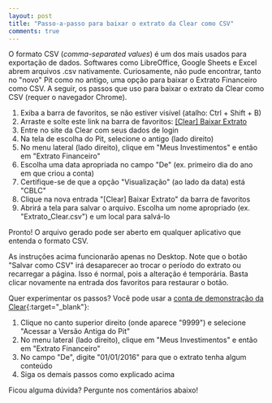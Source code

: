 ```yaml
---
layout: post
title: "Passo-a-passo para baixar o extrato da Clear como CSV"
comments: true
---
```


O formato CSV (_comma-separated values_) é um dos mais usados para exportação
de dados. Softwares como LibreOffice, Google Sheets e Excel abrem arquivos
.csv nativamente. Curiosamente, não pude encontrar, tanto no "novo" Pit como no
antigo, uma opção para baixar o Extrato Financeiro como CSV. A seguir, os
passos que uso para baixar o extrato da Clear como CSV (requer o navegador Chrome).

1. Exiba a barra de favoritos, se não estiver visível (atalho: Ctrl + Shift + B)
1. Arraste e solte este link na barra de favoritos: <a href="javascript:window.open('data:text/csv,' + encodeURIComponent($('#statement_container table:first').find('td').toArray().map(c => c.innerText).join(';') + '\n' + $('#statement_container table:last').find('tr').toArray().map(r => $(r).find('td').toArray().map(c => c.innerText).join(';')).join('\n') + '\n'))">[Clear] Baixar Extrato</a>
1. Entre no site da Clear com seus dados de login
1. Na tela de escolha do Pit, selecione o antigo (lado direito)
1. No menu lateral (lado direito), clique em "Meus Investimentos" e então em "Extrato Financeiro"
1. Escolha uma data apropriada no campo "De" (ex. primeiro dia do ano em que criou a conta)
1. Certifique-se de que a opção "Visualização" (ao lado da data) está "CBLC"
1. Clique na nova entrada "[Clear] Baixar Extrato" da barra de favoritos
1. Abrirá a tela para salvar o arquivo. Escolha um nome apropriado (ex.
   "Extrato_Clear.csv") e um local para salvá-lo

Pronto! O arquivo gerado pode ser aberto em qualquer aplicativo que entenda o
formato CSV.

As instruções acima funcionarão apenas no Desktop. Note que o botão "Salvar
como CSV" irá desaparecer ao trocar o período do extrato ou recarregar a
página. Isso é normal, pois a alteração é temporária. Basta clicar novamente na
entrada dos favoritos para restaurar o botão.

Quer experimentar os passos? Você pode usar a
[conta de demonstração da Clear](https://www.clear.com.br/pit/signin/Demo?controller=SignIn){:target="_blank"}:

1. Clique no canto superior direito (onde aparece "9999") e selecione "Acessar a Versão Antiga do Pit"
1. No menu lateral (lado direito), clique em "Meus Investimentos" e então em "Extrato Financeiro"
1. No campo "De", digite "01/01/2016" para que o extrato tenha algum conteúdo
1. Siga os demais passos como explicado acima

Ficou alguma dúvida? Pergunte nos comentários abaixo!

